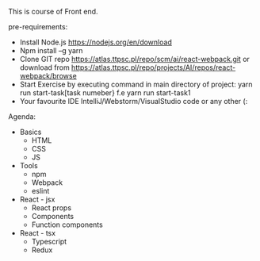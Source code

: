 This is course of Front end.

pre-requirements:
* Install Node.js https://nodejs.org/en/download
* Npm install –g yarn
* Clone GIT repo https://atlas.ttpsc.pl/repo/scm/ai/react-webpack.git or download from https://atlas.ttpsc.pl/repo/projects/AI/repos/react-webpack/browse
* Start Exercise by executing command in main directory of project: yarn run start-task[task numeber} f.e yarn run start-task1
* Your favourite IDE IntelliJ/Webstorm/VisualStudio code or any other (:

Agenda:
* Basics
  * HTML
  * CSS
  * JS
* Tools
  * npm
  * Webpack
  * eslint
* React - jsx
  * React props
  * Components
  * Function components
* React - tsx
  * Typescript
  * Redux

